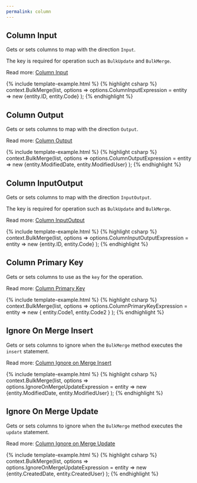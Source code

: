 ```yaml
---
permalink: column
---
```


## Column Input
Gets or sets columns to map with the direction `Input`.

The key is required for operation such as `BulkUpdate` and `BulkMerge`.

Read more: [Column Input](column-input-expression)

{% include template-example.html %} 
{% highlight csharp %}
context.BulkMerge(list, options => 
        options.ColumnInputExpression = entity => new {entity.ID, entity.Code}
); 
{% endhighlight %}

## Column Output
Gets or sets columns to map with the direction `Output`.

Read more: [Column Output](column-output-expression)

{% include template-example.html %} 
{% highlight csharp %}
context.BulkMerge(list, options => 
        options.ColumnOutputExpression = entity => new {entity.ModifiedDate, entity.ModifiedUser}
); 
{% endhighlight %}

## Column InputOutput
Gets or sets columns to map with the direction `InputOutput`.

The key is required for operation such as `BulkUpdate` and `BulkMerge`.

Read more: [Column InputOutput](column-input-output-expression)

{% include template-example.html %} 
{% highlight csharp %}
context.BulkMerge(list, options => 
        options.ColumnInputOutputExpression = entity => new {entity.ID, entity.Code}
); 
{% endhighlight %}

## Column Primary Key
Gets or sets columns to use as the `key` for the operation.

Read more: [Column Primary Key](column-primary-key-expression)

{% include template-example.html %} 
{% highlight csharp %}
context.BulkMerge(list, options => 
        options.ColumnPrimaryKeyExpression = entity => new { entity.Code1, entity.Code2 }
); 
{% endhighlight %}

## Ignore On Merge Insert
Gets or sets columns to ignore when the `BulkMerge` method executes the `insert` statement.

Read more: [Column Ignore on Merge Insert](ignore-on-merge-update-expression)

{% include template-example.html %} 
{% highlight csharp %}
context.BulkMerge(list, options => 
        options.IgnoreOnMergeUpdateExpression = entity => new {entity.ModifiedDate, entity.ModifiedUser}
); 
{% endhighlight %}

## Ignore On Merge Update
Gets or sets columns to ignore when the `BulkMerge` method executes the `update` statement.

Read more: [Column Ignore on Merge Update](ignore-on-merge-update-expression)

{% include template-example.html %} 
{% highlight csharp %}
context.BulkMerge(list, options => 
        options.IgnoreOnMergeUpdateExpression = entity => new {entity.CreatedDate, entity.CreatedUser}
); 
{% endhighlight %}